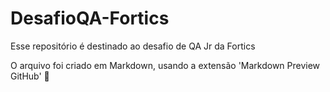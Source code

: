 # DesafioQA-Fortics
Esse repositório é destinado ao desafio de QA Jr da Fortics

O arquivo foi criado em Markdown, usando a extensão 'Markdown Preview GitHub' :robot:
